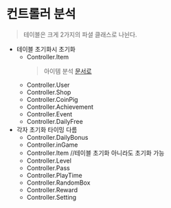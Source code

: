 # 컨트롤러 분석
> 테이블은 크게 2가지의 파셜 클래스로 나뉜다.
- 테이블 초기화시 초기화
    * Controller.Item
        > 아이템 분석 [문서로](github.com/Bo-sung/BBF_-/blob/master/분석/컨트롤러/아이템_컨트롤러_분석.md)
    * Controller.User
    * Controller.Shop
    * Controller.CoinPig
    * Controller.Achievement
    * Controller.Event
    * Controller.DailyFree
- 각자 초기화 타이밍 다름
    * Controller.DailyBonus
    * Controller.inGame
    * Controller.Item   //테이블 초기화 아니라도 초기화 가능
    * Controller.Level
    * Controller.Pass
    * Controller.PlayTime
    * Controller.RandomBox
    * Controller.Reward
    * Controller.Setting